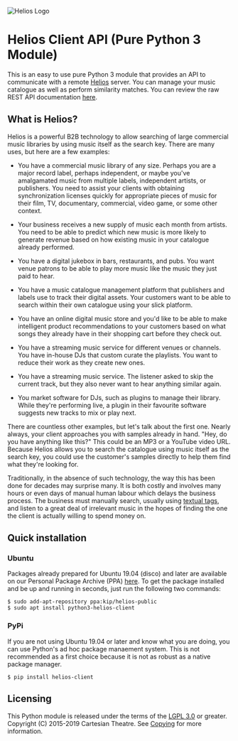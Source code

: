 ![Helios Logo](https://heliosmusic.io/application/files/thumbnails/large/4615/2807/9653/Helios-Logo.png "Helios Logo")

# Helios Client API (Pure Python 3 Module)

This is an easy to use pure Python 3 module that provides an API to communicate with a remote [Helios](https://www.heliosmusic.io) server. You can manage your music catalogue as well as perform similarity matches. You can review the raw REST API documentation [here](https://www.heliosmusic.io/api.html).

## What is Helios?

Helios is a powerful B2B technology to allow searching of large commercial music libraries by using music itself as the search key. There are many uses, but here are a few examples:

- You have a commercial music library of any size. Perhaps you are a major record label, perhaps independent, or maybe you've amalgamated music from multiple labels, independent artists, or publishers. You need to assist your clients with obtaining synchronization licenses quickly for appropriate pieces of music for their film, TV, documentary, commercial, video game, or some other context.

- Your business receives a new supply of music each month from artists. You need to be able to predict which new music is more likely to generate revenue based on how existing music in your catalogue already performed.

- You have a digital jukebox in bars, restaurants, and pubs. You want venue patrons to be able to play more music like the music they just paid to hear.

- You have a music catalogue management platform that publishers and labels use to track their digital assets. Your customers want to be able to search within their own catalogue using your slick platform.

- You have an online digital music store and you'd like to be able to make intelligent product recommendations to your customers based on what songs they already have in their shopping cart before they check out.

- You have a streaming music service for different venues or channels. You have in-house DJs that custom curate the playlists. You want to reduce their work as they create new ones.

- You have a streaming music service. The listener asked to skip the current track, but they also never want to hear anything similar again.

- You market software for DJs, such as plugins to manage their library. While they're performing live, a plugin in their favourite software suggests new tracks to mix or play next.

There are countless other examples, but let's talk about the first one. Nearly always, your client approaches you with samples already in hand. "Hey, do you have anything like this?" This could be an MP3 or a YouTube video URL. Because Helios allows you to search the catalogue using music itself as the search key, you could use the customer's samples directly to help them find what they're looking for.

Traditionally, in the absence of such technology, the way this has been done for decades may surprise many. It is both costly and involves many hours or even days of manual human labour which delays the business process. The business must manually search, usually using [textual tags](https://heliosmusic.io/index.php/faq#tagging), and listen to a great deal of irrelevant music in the hopes of finding the one the client is actually willing to spend money on.

## Quick installation

### Ubuntu
Packages already prepared for Ubuntu 19.04 (disco) and later are available on our Personal Package Archive (PPA) [here](https://launchpad.net/%7Ekip/+archive/ubuntu/helios-public). To get the package installed and be up and running in seconds, just run the following two commands:

```console
$ sudo add-apt-repository ppa:kip/helios-public
$ sudo apt install python3-helios-client
```

### PyPi
If you are not using Ubuntu 19.04 or later and know what you are doing, you can use Python's ad hoc package manaement system. This is not recommended as a first choice because it is not as robust as a native package manager.

```console
$ pip install helios-client
```

## Licensing

This Python module is released under the terms of the [LGPL 3.0](https://www.gnu.org/licenses/lgpl-3.0.html) or greater. Copyright (C) 2015-2019 Cartesian Theatre. See [Copying](./Copying) for more information.

